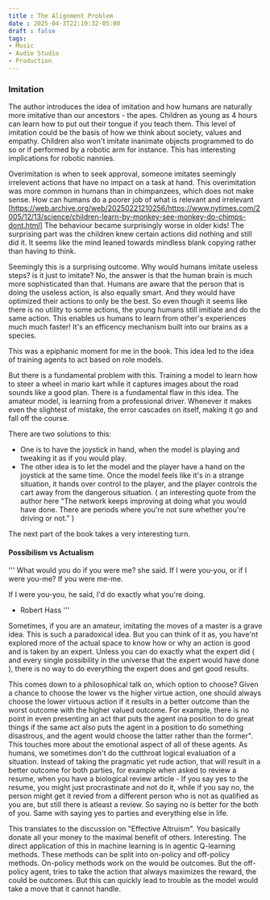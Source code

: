 ```yaml
---
title : The Alignment Problem
date : 2025-04-3T22:19:32-05:00
draft : false
tags:
- Music
- Audio Studio
- Production
---
```



### Imitation

The author introduces the idea of imitation and how humans are naturally more imitative than our ancestors - the apes. Children as young as 4 hours can learn how to put out their tongue if you teach them. This level of imitation could be the basis of how we think about society, values and empathy. Children also won't imitate inanimate objects programmed to do so or if performed by a robotic arm for instance. This has interesting implications for robotic nannies. 

Overimitation is when to seek approval, someone imitates seemingly irrelevent actions that have no impact on a task at hand. This overimitation was more common in humans than in chimpanzees, which does not make sense. How can humans do a poorer job of what is relevant and irrelevant [https://web.archive.org/web/20250221210256/https://www.nytimes.com/2005/12/13/science/children-learn-by-monkey-see-monkey-do-chimps-dont.html] The behaviour became surprisingly worse in older kids! The surprising part was the children knew certain actions did nothing and still did it. It seems like the mind leaned towards mindless blank copying rather than having to think.

Seemingly this is a surprising outcome. Why would humans imitate useless steps? is it just to imitate? No, the answer is that the human brain is much more sophisticated than that. Humans are aware that the person that is doing the useless action, is also equally smart. And they would have optimized their actions to only be the best. So even though it seems like there is no utility to some actions, the young humans still imitiate and do the same action. This enables us humans to learn from other's experiences much much faster! It's an efficency mechanism built into our brains as a species.

This was a epiphanic moment for me in the book. This idea led to the idea of training agents to act based on role models.

But there is a fundamental problem with this. Training a model to learn how to steer a wheel in mario kart while it captures images about the road sounds like a good plan. There is a fundamental flaw in this idea. The amateur model, is learning from a professional driver. Whenever it makes even the slightest of mistake, the error cascades on itself, making it go and fall off the course.

There are two solutions to this:

- One is to have the joystick in hand, when the model is playing and tweaking it as if you would play.
- The other idea is to let the model and the player have a hand on the joystick at the same time. Once the model feels like it's in a strange situation, it hands over control to the player, and the player controls the cart away from the dangerous situation. ( an interesting quote from the author here "The network keeps improving at doing what you would have done. There are periods where you're not sure whether you're driving or not." )

The next part of the book takes a very interesting turn.

#### Possibilism vs Actualism

'''
What would you do if you were me? she said.
If I were you-you, or if I were you-me?
If you were me-me.

If I were you-you, he said, I'd do exactly what you're doing.

- Robert Hass
'''

Sometimes, if you are an amateur, imitating the moves of a master is a grave idea. This is such a paradoxical idea. But you can think of it as, you have'nt explored more of the actual space to know how or why an action is good and is taken by an expert. Unless you can do exactly what the expert did ( and every single possibility in the universe that the expert would have done ), there is no way to do everything the expert does and get good results.

This comes down to a philosophical talk on, which option to choose? Given a chance to choose the lower vs the higher virtue action, one should always choose the lower virtuous action if it results in a better outcome than the worst outcome with the higher valued outcome. For example, there is no point in even presenting an act that puts the agent ina position to do great things if the same act also puts the agent in a position to do something disastrous, and the agent would choose the latter rather than the former". This touches more about the emotional aspect of all of these agents. As humans, we sometimes don't do the cutthroat logical evaluation of a situation. Instead of taking the pragmatic yet rude action, that will result in a better outcome for both parties, for example when asked to review a resume, when you have a biological review article - If you say yes to the resume, you might just procrastinate and not do it, while if you say no, the person might get it revied from a different person who is not as qualified as you are, but still there is atleast a review. So saying no is better for the both of you. Same with saying yes to parties and everything else in life.

This translates to the discussion on "Effective Altruism". You basically donate all your money to the maximal benefit of others. Interesting. The direct application of this in machine learning is in agentic Q-learning methods. These methods can be split into on-policy and off-policy methods. On-policy methods work on the would be outcomes. But the off-policy agent, tries to take the action that always maximizes the reward, the could be outcomes. But this can quickly lead to trouble as the model would take a move that it cannot handle.
